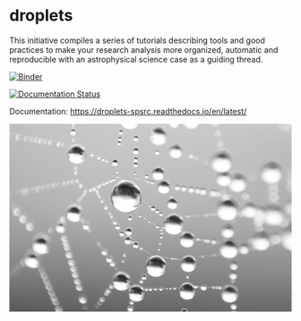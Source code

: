 # droplets

This initiative compiles a series of tutorials describing tools and good practices to make your research analysis more organized, automatic and reproducible with an astrophysical science case as a guiding thread.

[![Binder](https://mybinder.org/badge_logo.svg)](https://mybinder.org/v2/gh/spsrc/droplets/master?filepath=gaia_exploratory%2Fjupyter_exploratory.ipynb)

[![Documentation Status](https://readthedocs.org/projects/droplets-spsrc/badge/?version=latest)](https://droplets-spsrc.readthedocs.io/en/latest/?badge=latest)

Documentation: https://droplets-spsrc.readthedocs.io/en/latest/

![Water droplets](./water_droplets.png)


